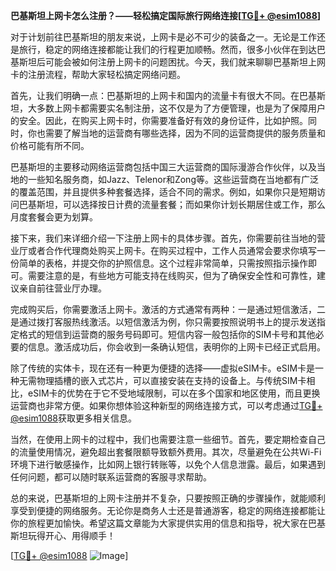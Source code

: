 **巴基斯坦上网卡怎么注册？——轻松搞定国际旅行网络连接[[TG💪+ @esim1088](https://t.me/s/esim1088)]**

对于计划前往巴基斯坦的朋友来说，上网卡是必不可少的装备之一。无论是工作还是旅行，稳定的网络连接都能让我们的行程更加顺畅。然而，很多小伙伴在到达巴基斯坦后可能会被如何注册上网卡的问题困扰。今天，我们就来聊聊巴基斯坦上网卡的注册流程，帮助大家轻松搞定网络问题。

首先，让我们明确一点：巴基斯坦的上网卡和国内的流量卡有很大不同。在巴基斯坦，大多数上网卡都需要实名制注册，这不仅是为了方便管理，也是为了保障用户的安全。因此，在购买上网卡时，你需要准备好有效的身份证件，比如护照。同时，你也需要了解当地的运营商有哪些选择，因为不同的运营商提供的服务质量和价格可能有所不同。

巴基斯坦的主要移动网络运营商包括中国三大运营商的国际漫游合作伙伴，以及当地的一些知名服务商，如Jazz、Telenor和Zong等。这些运营商在当地都有广泛的覆盖范围，并且提供多种套餐选择，适合不同的需求。例如，如果你只是短期访问巴基斯坦，可以选择按日计费的流量套餐；而如果你计划长期居住或工作，那么月度套餐会更为划算。

接下来，我们来详细介绍一下注册上网卡的具体步骤。首先，你需要前往当地的营业厅或者合作代理商处购买上网卡。在购买过程中，工作人员通常会要求你填写一份简单的表格，并提交你的护照信息。这个过程非常简单，只需按照指示操作即可。需要注意的是，有些地方可能支持在线购买，但为了确保安全性和可靠性，建议亲自前往营业厅办理。

完成购买后，你需要激活上网卡。激活的方式通常有两种：一是通过短信激活，二是通过拨打客服热线激活。以短信激活为例，你只需要按照说明书上的提示发送指定格式的短信到运营商的服务号码即可。短信内容一般包括你的SIM卡号和其他必要的信息。激活成功后，你会收到一条确认短信，表明你的上网卡已经正式启用。

除了传统的实体卡，现在还有一种更为便捷的选择——虚拟eSIM卡。eSIM卡是一种无需物理插槽的嵌入式芯片，可以直接安装在支持的设备上。与传统SIM卡相比，eSIM卡的优势在于它不受地域限制，可以在多个国家和地区使用，而且更换运营商也非常方便。如果你想体验这种新型的网络连接方式，可以考虑通过[TG💪+ @esim1088](https://t.me/s/esim1088)获取更多相关信息。

当然，在使用上网卡的过程中，我们也需要注意一些细节。首先，要定期检查自己的流量使用情况，避免超出套餐限额导致额外费用。其次，尽量避免在公共Wi-Fi环境下进行敏感操作，比如网上银行转账等，以免个人信息泄露。最后，如果遇到任何问题，都可以随时联系运营商的客服寻求帮助。

总的来说，巴基斯坦的上网卡注册并不复杂，只要按照正确的步骤操作，就能顺利享受到便捷的网络服务。无论你是商务人士还是普通游客，稳定的网络连接都能让你的旅程更加愉快。希望这篇文章能为大家提供实用的信息和指导，祝大家在巴基斯坦玩得开心、用得顺手！

[[TG💪+ @esim1088](https://t.me/s/esim1088) ![Image](https://i.postimg.cc/4NQfJmqS/Snipaste-2025-05-13-00-14-12.png)]